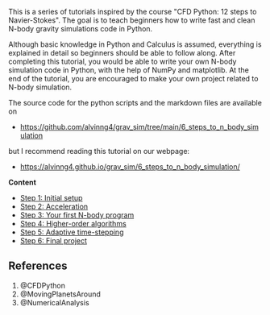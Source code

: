 This is a series of tutorials inspired by the course "CFD Python: 12 steps to Navier-Stokes".
The goal is to teach beginners how to write fast and clean N-body gravity simulations code in Python.

Although basic knowledge in Python and Calculus is assumed, everything is explained in detail so 
beginners should be able to follow along. After completing this tutorial, you would be able to
write your own N-body simulation code in Python, with the help of NumPy and matplotlib.
At the end of the tutorial, you are encouraged to make your own project related to N-body simulation.

The source code for the python scripts and the markdown files are available on

* https://github.com/alvinng4/grav_sim/tree/main/6_steps_to_n_body_simulation

but I recommend reading this tutorial on our webpage: 

* https://alvinng4.github.io/grav_sim/6_steps_to_n_body_simulation/

**Content**

- [Step 1: Initial setup](step1.md)
- [Step 2: Acceleration](step2.md)
- [Step 3: Your first N-body program](step3.md)
- [Step 4: Higher-order algorithms](step4.md)
- [Step 5: Adaptive time-stepping](step5.md)
- [Step 6: Final project](step6.md)

## References
1. @CFDPython
2. @MovingPlanetsAround
3. @NumericalAnalysis